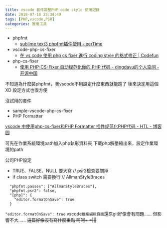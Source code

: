 ```yaml
---
title: vscode 套件調整PHP code style 使用記錄
date: 2018-07-18 23:34:49
tags: [PHP,vscode,PSR]
categories: 實用工具
---
```

 * phpfmt
     * [sublime text3 phpfmt插件使用 - eerTime](https://www.eertime.com/archives/86.html)
 * vscode-php-cs-fixer
     * [在 vs code 使用 php cs fixer 進行 coding style 的格式修正 | Codefun](http://codefun.tw/2017/10/23/2017102302-vscode-extension-php-cs-fixer/)
 * php-cs-fixer
     * [使用 PHP-CS-Fixer 自动规范化你的 PHP 代码 - dingdayu的个人空间 - 开源中国](https://my.oschina.net/dingdayu/blog/792497)
 
不知道為什麼裝phpfmt，我vscode不用設定什麼東西就能跑了
後來決定用這個XD
設定方式也很方便

<!--more-->

沒試用的套件
 * sample-vscode-php-cs-fixer
 * PHP Formatter

[vscode 中使用php-cs-fixer和PHP Formatter 插件规范化PHP代码 - HTL - 博客园](https://www.cnblogs.com/huangtailang/p/6604124.html)

可先在作業系統環境path加入php執形資料夾
下載php解壓縮出來，設定作業環境的path


公司PHP設定
* TRUE、FALSE、NULL 要大寫  // psr2檢查要關掉
* if class switch 需要換行  // AllmanStyleBraces
```
  "phpfmt.passes": ["AllmanStyleBraces"],
  "phpfmt.psr2": false,
  "[php]": {
    "editor.formatOnSave": true
  }
```
`"editor.formatOnSave": true`
vscode`檔案編輯頁面`還原git好像會有問題......
但影響不大......
~~這篇好像沒有寫什麼重點   呵呵= =|||~~
